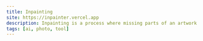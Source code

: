 ```yaml
---
title: Inpainting
site: https://inpainter.vercel.app
description: Inpainting is a process where missing parts of an artwork are filled in to present a complete image.
tags: [ai, photo, tool]
---
```


